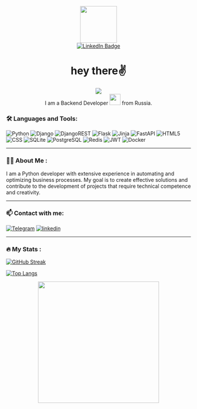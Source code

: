 <div id="header" align="center">
  <img src="https://media.giphy.com/media/v1.Y2lkPTc5MGI3NjExbWl2NnA3ZXNhdmVyMDJ1ZGM3ZjAwY3MwOGJtMHl0YnBscm10eXJheCZlcD12MV9pbnRlcm5hbF9naWZfYnlfaWQmY3Q9cw/Z9Pfqoa4fdnZayauCx/giphy.gif" width="100"/>
</div>
<div id="badges" align="center">
  <a href="https://www.linkedin.com/in/olga-efimovskikh/">
    <img src="https://img.shields.io/badge/LinkedIn-blue?style=for-the-badge&logo=linkedin&logoColor=white" alt="LinkedIn Badge"/>
  </a>
</div>
<div id="body" align="center">
<img src="https://komarev.com/ghpvc/?username=OlyaEf&style=flat-square&color=blue" alt=""/>
<h1>
  hey there✌
</h1> 
</div>
<div align="center">
  <img src="https://media.giphy.com/media/2MyObAHHA7XFntJlVN/giphy.gif"/>
</div>
<div id="header" align="center">
I am a Backend Developer <img src="https://media.giphy.com/media/WUlplcMpOCEmTGBtBW/giphy.gif" width="30"> from Russia.
</div>

### :hammer_and_wrench: Languages and Tools:
![Python](https://img.shields.io/badge/Python-3776AB?style=for-the-badge&logo=python&logoColor=white) ![Django](https://img.shields.io/badge/Django-092E20?style=for-the-badge&logo=django&logoColor=white) ![DjangoREST](https://img.shields.io/badge/DJANGO-REST-ff1709?style=for-the-badge&logo=django&logoColor=white&color=ff1709&labelColor=gray) ![Flask](https://img.shields.io/badge/Flask-000000?style=for-the-badge&logo=flask&logoColor=white) ![Jinja](https://img.shields.io/badge/jinja-white.svg?style=for-the-badge&logo=jinja&logoColor=black) ![FastAPI](https://img.shields.io/badge/FastAPI-005571?style=for-the-badge&logo=fastapi) ![HTML5](https://img.shields.io/badge/HTML5-E34F26?style=for-the-badge&logo=html5&logoColor=white) ![CSS](https://img.shields.io/badge/CSS-239120?&style=for-the-badge&logo=css3&logoColor=white) ![SQLite](https://img.shields.io/badge/SQLite-07405E?style=for-the-badge&logo=sqlite&logoColor=white) ![PostgreSQL](https://img.shields.io/badge/PostgreSQL-316192?style=for-the-badge&logo=postgresql&logoColor=white) ![Redis](https://img.shields.io/badge/redis-%23DD0031.svg?style=for-the-badge&logo=redis&logoColor=white) ![JWT](https://img.shields.io/badge/JWT-black?style=for-the-badge&logo=JSON%20web%20tokens) ![Docker](https://img.shields.io/badge/Docker-3776AB?style=for-the-badge&logo=docker&logoColor=white) 

---

### :woman_technologist: About Me :
I am a Python developer with extensive experience in automating and optimizing business processes. 
My goal is to create effective solutions and contribute to the development of projects that require technical competence and creativity.

---
### 📫 Contact with me:

[![Telegram](https://img.shields.io/badge/-Telegram-090909?style=for-the-badge&logo=telegram&logoColor=27A0D9)](https://t.me/Olya_Efimovskikh)
[![linkedin](https://img.shields.io/badge/-linkedin-090909?style=for-the-badge&logo=linkedin&logoColor=27A0D9)](https://www.linkedin.com/in/olga-efimovskikh/)

---
### :fire: My Stats :

[![GitHub Streak](http://github-readme-streak-stats.herokuapp.com?user=OlyaEf&theme=dark&background=000000)](https://git.io/streak-stats)

[![Top Langs](https://github-readme-stats.vercel.app/api/top-langs/?username=OlyaEf&layout=compact&theme=vision-friendly-dark)](https://github.com/anuraghazra/github-readme-stats)

<div align="center">
<img src="https://media.giphy.com/media/H4ETAwCJs7S9mdrFFW/giphy.gif" width="330" />
</div>

